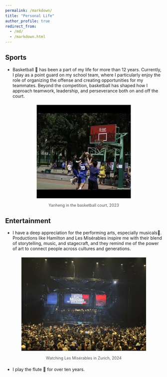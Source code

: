```yaml
---
permalink: /markdown/
title: "Personal Life"
author_profile: true
redirect_from: 
  - /md/
  - /markdown.html
---
```


## Sports ##
- Basketball 🏀 has been a part of my life for more than 12 years. Currently, I play as a point guard on my school team, where I particularly enjoy the role of organizing the offense and creating opportunities for my teammates. Beyond the competition, basketball has shaped how I approach teamwork, leadership, and perseverance both on and off the court.

<div style="text-align:center; margin: 20px 0;">
  <img src="/images/personal/basketball.jpg" 
       alt="Basketball" 
       style="max-width:100%; height:300px;"/>
  <p style="font-size:0.9em; color:#555;">Yanheng in the basketball court, 2023</p>
</div>

<!-- - In addition to basketball, I also enjoy running. Middle-distance races are especially appealing to me, and I am able to complete the 800 m in under 2 minutes 20 seconds. Running has become both a way to challenge my endurance and a practice that helps me stay disciplined and focused. -->



## Entertainment ##

- I have a deep appreciation for the performing arts, especially musicals🎵. Productions like Hamilton and Les Misérables inspire me with their blend of storytelling, music, and stagecraft, and they remind me of the power of art to connect people across cultures and generations. 

<div style="text-align:center; margin: 20px 0;">
  <img src="/images/personal/lesmisrables.jpg" 
       alt="musical" 
       style="max-width:100%; height:300px;"/>
  <p style="font-size:0.9em; color:#555;">Watching Les Misérables in Zurich, 2024</p>
</div>

- I play the flute 🪈 for over ten years.
